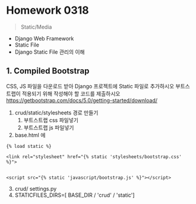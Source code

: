 # Homework 0318

> Static/Media



* Django Web Framework
* Static File
* Django Static File 관리의 이해







## 1. Compiled Bootstrap

CSS, JS 파일을 다운로드 받아 Django 프로젝트에 Static 파일로 추가하시오
부트스트랩이 적용되기 위해 작성해야 할 코드를 제출하시오
https://getbootstrap.com/docs/5.0/getting-started/download/





1. crud/static/stylesheets 경로 만들기
   1. 부트스트랩 css 파일넣기
   2. 부트스트랩 js 파일넣기
2. base.html 에

```django
{% load static %}

<link rel="stylesheet" href="{% static 'stylesheets/bootstrap.css' %}">


<script src="{% static 'javascript/bootstrap.js' %}"></script>

```

3.  crud/ settings.py
   1. STATICFILES_DIRS=[ BASE_DIR / 'crud' / 'static']